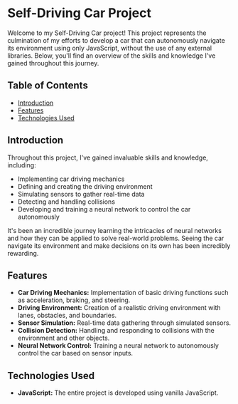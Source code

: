 # Self-Driving Car Project

Welcome to my Self-Driving Car project! This project represents the culmination of my efforts to develop a car that can autonomously navigate its environment using only JavaScript, without the use of any external libraries. Below, you'll find an overview of the skills and knowledge I've gained throughout this journey.

## Table of Contents
- [Introduction](#introduction)
- [Features](#features)
- [Technologies Used](#technologies-used)


## Introduction

Throughout this project, I've gained invaluable skills and knowledge, including:
- Implementing car driving mechanics
- Defining and creating the driving environment
- Simulating sensors to gather real-time data
- Detecting and handling collisions
- Developing and training a neural network to control the car autonomously

It's been an incredible journey learning the intricacies of neural networks and how they can be applied to solve real-world problems. Seeing the car navigate its environment and make decisions on its own has been incredibly rewarding.

## Features

- **Car Driving Mechanics:** Implementation of basic driving functions such as acceleration, braking, and steering.
- **Driving Environment:** Creation of a realistic driving environment with lanes, obstacles, and boundaries.
- **Sensor Simulation:** Real-time data gathering through simulated sensors.
- **Collision Detection:** Handling and responding to collisions with the environment and other objects.
- **Neural Network Control:** Training a neural network to autonomously control the car based on sensor inputs.

## Technologies Used

- **JavaScript:** The entire project is developed using vanilla JavaScript.

